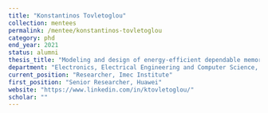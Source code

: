 ```yaml
---
title: "Konstantinos Tovletoglou"
collection: mentees
permalink: /mentee/konstantinos-tovletoglou
category: phd
end_year: 2021
status: alumni
thesis_title: "Modeling and design of energy-efficient dependable memory sub-systems"
department: "Electronics, Electrical Engineering and Computer Science, Queen's University of Belfast (co-advised with Georgios Karakonstantis)"
current_position: "Researcher, Imec Institute"
first_position: "Senior Researcher, Huawei"
website: "https://www.linkedin.com/in/ktovletoglou/"
scholar: ""
---
```

